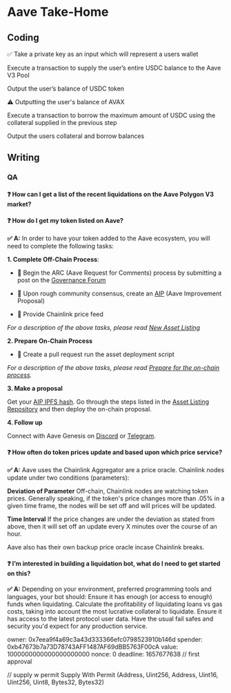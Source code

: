 # Aave Take-Home
## Coding
✅ Take a private key as an input which will represent a users wallet

 Execute a transaction to supply the user’s entire USDC balance to the Aave V3 Pool

Output the user’s balance of USDC token

⚠️ Outputting the user's balance of AVAX

Execute a transaction to borrow the maximum amount of USDC using the collateral supplied in the previous step

Output the users collateral and borrow balances

## Writing
### QA
#### ❓ How can I get a list of the recent liquidations on the Aave Polygon V3 market?
#### ❓ How do I get my token listed on Aave?
__✅ A:__ In order to have your token added to the Aave ecosystem, you will need to complete the following tasks:

__1. Complete Off-Chain Process__:

- 🔸 Begin the ARC (Aave Request for Comments) process by submitting a post on the [Governance Forum](https://governance.aave.com/)

- 🔸 Upon rough community consensus, create an [AIP](https://docs.aave.com/governance/aips) (Aave Improvement Proposal)

- 🔸 Provide Chainlink price feed

*For a description of the above tasks, please read [New Asset Listing](https://docs.aave.com/governance/guides/new-asset-listing)*

__2. Prepare On-Chain Process__

- 🔸 Create a pull request
run the asset deployment script

*For a description of the above tasks, please read [Prepare for the on-chain process](https://docs.aave.com/developers/v/2.0/protocol-governance/governance/propose-your-token-as-new-aave-asset#2.-prepare-for-the-on-chain-process).*

__3. Make a proposal__

Get your [AIP IPFS hash](https://github.com/aave/aip/blob/master/content/ipfs-aips/all-aips.json). 
Go through the steps listed in the [Asset Listing Repository](https://github.com/aave/aave-asset-listing]) and then deploy the on-chain proposal.

__4. Follow up__

Connect with Aave Genesis on [Discord](https://aave.com/discord) or [Telegram](https://t.me/Aavesome).


#### ❓ How often do token prices update and based upon which price service?
__✅ A:__ Aave uses the Chainlink Aggregator are a price oracle. Chainlink nodes update under two conditions (parameters):

__Deviation of Parameter__
Off-chain, Chainlink nodes are watching token prices. 
Generally speaking, if the token's price changes more than .05% in a given time frame, the nodes will be set off and will prices will be updated.

__Time Interval__
If the price changes are under the deviation as stated from above, then it will set off an update every X minutes over the course of an hour.

Aave also has their own backup price oracle incase Chainlink breaks.
#### ❓ I’m interested in building a liquidation bot, what do I need to get started on this?
__✅ A:__ Depending on your environment, preferred programming tools and languages, your bot should:
Ensure it has enough (or access to enough) funds when liquidating.
Calculate the profitability of liquidating loans vs gas costs, taking into account the most lucrative collateral to liquidate.
Ensure it has access to the latest protocol user data.
Have the usual fail safes and security you'd expect for any production service.


owner:
0x7eea9f4a69c3a43d333366efc0798523910b146d
spender:
0xb47673b7a73D78743AFF1487AF69dBB5763F00cA
value:
1000000000000000000000
nonce:
0
deadline:
1657677638
// first approval

// supply w permit
 Supply With Permit (Address, Uint256, Address, Uint16, Uint256, Uint8, Bytes32, Bytes32)

